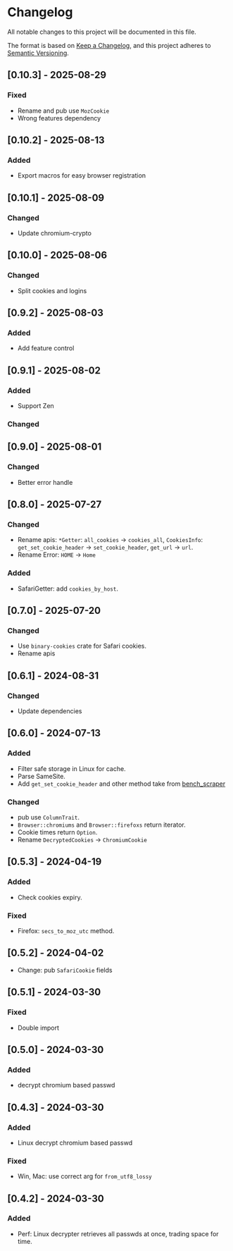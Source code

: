 <!-- markdownlint-disable MD024 -->

# Changelog

All notable changes to this project will be documented in this file.

The format is based on [Keep a Changelog](https://keepachangelog.com/en/1.1.0/),
and this project adheres to [Semantic Versioning](https://semver.org/spec/v2.0.0.html).

## [0.10.3] - 2025-08-29

### Fixed

- Rename and pub use `MozCookie`
- Wrong features dependency

## [0.10.2] - 2025-08-13

### Added

- Export macros for easy browser registration

## [0.10.1] - 2025-08-09

### Changed

- Update chromium-crypto

## [0.10.0] - 2025-08-06

### Changed

- Split cookies and logins

## [0.9.2] - 2025-08-03

### Added

- Add feature control

## [0.9.1] - 2025-08-02

### Added

- Support Zen

### Changed

## [0.9.0] - 2025-08-01

### Changed

- Better error handle

## [0.8.0] - 2025-07-27

### Changed

- Rename apis: `*Getter`: `all_cookies` -> `cookies_all`, `CookiesInfo`: `get_set_cookie_header` -> `set_cookie_header`, `get_url` -> `url`.
- Rename Error: `HOME` -> `Home`

### Added

- SafariGetter: add `cookies_by_host`.

## [0.7.0] - 2025-07-20

### Changed

- Use `binary-cookies` crate for Safari cookies.
- Rename apis

## [0.6.1] - 2024-08-31

### Changed

- Update dependencies

## [0.6.0] - 2024-07-13

### Added

- Filter safe storage in Linux for cache.
- Parse SameSite.
- Add `get_set_cookie_header` and other method take from [bench_scraper](https://github.com/goakley/bench_scraper/blob/main/src/cookie.rs#L43)

### Changed

- pub use `ColumnTrait`.
- `Browser::chromiums` and `Browser::firefoxs` return iterator.
- Cookie times return `Option`.
- Rename `DecryptedCookies` -> `ChromiumCookie`

## [0.5.3] - 2024-04-19

### Added

- Check cookies expiry.

### Fixed

- Firefox: `secs_to_moz_utc` method.

## [0.5.2] - 2024-04-02

- Change: pub `SafariCookie` fields

## [0.5.1] - 2024-03-30

### Fixed

- Double import

## [0.5.0] - 2024-03-30

### Added

- decrypt chromium based passwd

## [0.4.3] - 2024-03-30

### Added

- Linux decrypt chromium based passwd

### Fixed

- Win, Mac: use correct arg for `from_utf8_lossy`

## [0.4.2] - 2024-03-30

### Added

- Perf: Linux decrypter retrieves all passwds at once, trading space for time.
